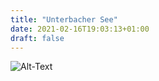 ```yaml
---
title: "Unterbacher See"
date: 2021-02-16T19:03:13+01:00
draft: false
---
```


![Alt-Text](/images/lufthafen.jpg)
